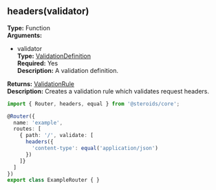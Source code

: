 ## headers(validator)

**Type:** Function  
**Arguments:**
  - validator  
    **Type:** [ValidationDefinition](../router-decorator/routedefinition/validationrule/validationdefinition)  
    **Required:** Yes  
    **Description:** A validation definition.

**Returns:** [ValidationRule](../router-decorator/routedefinition/validationrule)  
**Description:** Creates a validation rule which validates request headers.

```ts
import { Router, headers, equal } from '@steroids/core';

@Router({
  name: 'example',
  routes: [
    { path: '/', validate: [
      headers({
        'content-type': equal('application/json')
      })
    ]}
  ]
})
export class ExampleRouter { }
```
